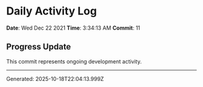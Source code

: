 # Daily Activity Log

**Date**: Wed Dec 22 2021
**Time**: 3:34:13 AM
**Commit**: 11

## Progress Update

This commit represents ongoing development activity.

---
Generated: 2025-10-18T22:04:13.999Z
